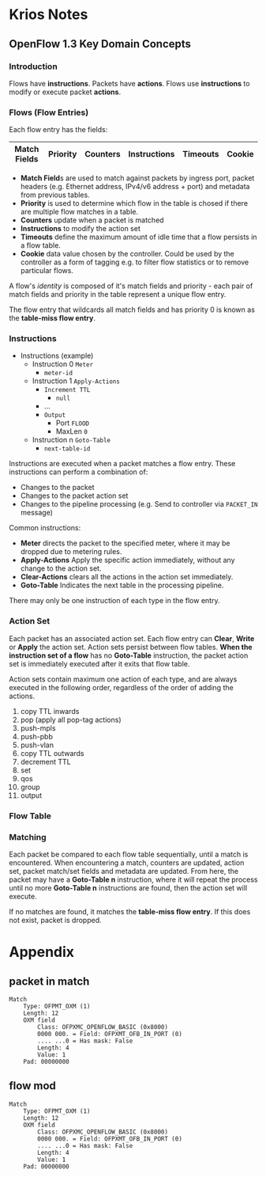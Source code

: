 # Krios Notes

## OpenFlow 1.3 Key Domain Concepts

### Introduction

Flows have **instructions**. Packets have **actions**. Flows use **instructions** to modify or execute packet **actions**.

### Flows (Flow Entries)

Each flow entry has the fields:

| Match Fields | Priority | Counters | Instructions | Timeouts | Cookie |
|--------------|----------|----------|--------------|----------|--------|

* **Match Field**s are used to match against packets by ingress port, packet headers (e.g. Ethernet address, IPv4/v6 address + port) and metadata from previous tables.
* **Priority** is used to determine which flow in the table is chosed if there are multiple flow matches in a table.
* **Counters** update when a packet is matched
* **Instructions** to modify the action set
* **Timeouts** define the maximum amount of idle time that a flow persists in a flow table.
* **Cookie** data value chosen by the controller. Could be used by the controller as a form of tagging e.g. to filter flow statistics or to remove particular flows.

A flow's *identity* is composed of it's match fields and priority - each pair of match fields and priority in the table represent a unique flow entry.

The flow entry that wildcards all match fields and has priority 0 is known as the **table-miss flow entry**.

### Instructions

* Instructions (example)
  * Instruction 0 `Meter`
    * `meter-id`
  * Instruction 1 `Apply-Actions`
    * `Increment TTL`
      * `null`
    * ...
    * `Output`
      * Port `FLOOD`
      * MaxLen `0`
  * Instruction n `Goto-Table`
    * `next-table-id`

Instructions are executed when a packet matches a flow entry. These instructions can perform a combination of:
* Changes to the packet
* Changes to the packet action set
* Changes to the pipeline processing (e.g. Send to controller via `PACKET_IN` message)

Common instructions:

* **Meter** directs the packet to the specified meter, where it may be dropped due to metering rules.
* **Apply-Actions** Apply the specific action immediately, without any change to the action set.
* **Clear-Actions** clears all the actions in the action set immediately.
* **Goto-Table** Indicates the next table in the processing pipeline.

There may only be one instruction of each type in the flow entry.

### Action Set

Each packet has an associated action set. Each flow entry can **Clear**, **Write** or **Apply** the action set. Action sets persist between flow tables. **When the instruction set of a flow** has no **Goto-Table** instruction, the packet action set is immediately executed after it exits that flow table.

Action sets contain maximum one action of each type, and are always executed in the following order, regardless of the order of adding the actions.

1. copy TTL inwards
2. pop (apply all pop-tag actions)
3. push-mpls
4. push-pbb
5. push-vlan
6. copy TTL outwards
7. decrement TTL
8. set
9. qos
10. group
11. output

### Flow Table

### Matching

Each packet be compared to each flow table sequentially, until a match is encountered. When encountering a match, counters are updated, action set, packet match/set fields and metadata are updated. From here, the packet may have a **Goto-Table n** instruction, where it will repeat the process until no more **Goto-Table n** instructions are found, then the action set will execute.

If no matches are found, it matches the **table-miss flow entry**. If this does not exist, packet is dropped.

# Appendix

## packet in match

```
Match
    Type: OFPMT_OXM (1)
    Length: 12
    OXM field
        Class: OFPXMC_OPENFLOW_BASIC (0x8000)
        0000 000. = Field: OFPXMT_OFB_IN_PORT (0)
        .... ...0 = Has mask: False
        Length: 4
        Value: 1
    Pad: 00000000
```

## flow mod
```
Match
    Type: OFPMT_OXM (1)
    Length: 12
    OXM field
        Class: OFPXMC_OPENFLOW_BASIC (0x8000)
        0000 000. = Field: OFPXMT_OFB_IN_PORT (0)
        .... ...0 = Has mask: False
        Length: 4
        Value: 1
    Pad: 00000000
```